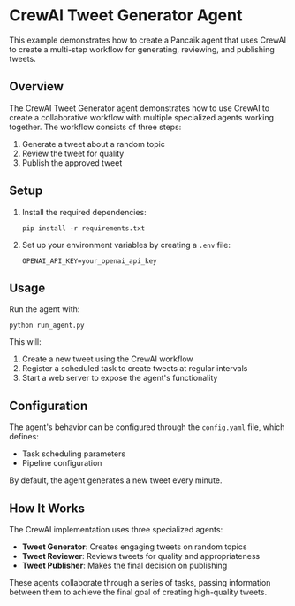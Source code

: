 # CrewAI Tweet Generator Agent

This example demonstrates how to create a Pancaik agent that uses CrewAI to create a multi-step workflow for generating, reviewing, and publishing tweets.

## Overview

The CrewAI Tweet Generator agent demonstrates how to use CrewAI to create a collaborative workflow with multiple specialized agents working together. The workflow consists of three steps:

1. Generate a tweet about a random topic
2. Review the tweet for quality
3. Publish the approved tweet

## Setup

1. Install the required dependencies:
   ```
   pip install -r requirements.txt
   ```

2. Set up your environment variables by creating a `.env` file:
   ```
   OPENAI_API_KEY=your_openai_api_key
   ```

## Usage

Run the agent with:

```
python run_agent.py
```

This will:
1. Create a new tweet using the CrewAI workflow
2. Register a scheduled task to create tweets at regular intervals
3. Start a web server to expose the agent's functionality

## Configuration

The agent's behavior can be configured through the `config.yaml` file, which defines:
- Task scheduling parameters
- Pipeline configuration

By default, the agent generates a new tweet every minute.

## How It Works

The CrewAI implementation uses three specialized agents:
- **Tweet Generator**: Creates engaging tweets on random topics
- **Tweet Reviewer**: Reviews tweets for quality and appropriateness
- **Tweet Publisher**: Makes the final decision on publishing

These agents collaborate through a series of tasks, passing information between them to achieve the final goal of creating high-quality tweets. 